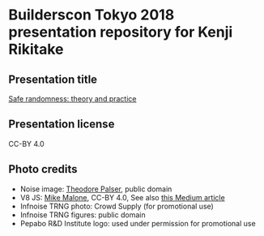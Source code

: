 # Builderscon Tokyo 2018 presentation repository for Kenji Rikitake

## Presentation title

[Safe randomness: theory and practice](https://builderscon.io/ja/tokyo/2018/session/20dc3a99-57f3-4368-b674-1054a2564d5f)

## Presentation license

CC-BY 4.0

## Photo credits

* Noise image: [Theodore Palser](https://www.publicdomainpictures.net/en/view-image.php?image=201932&picture=tv-noise), public domain
* V8 JS: [Mike Malone](https://bl.ocks.org/mmalone/bf59aa2e44c44dde78ac), CC-BY 4.0, See also [this Medium article](https://medium.com/@betable/tifu-by-using-math-random-f1c308c4fd9d)
* Infnoise TRNG photo: Crowd Supply (for promotional use)
* Infnoise TRNG figures: public domain
* Pepabo R&D Institute logo: used under permission for promotional use
